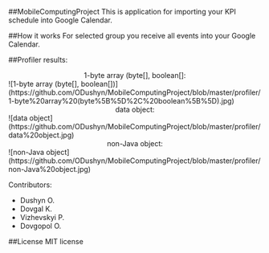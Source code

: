 ##MobileComputingProject
This is application for importing your KPI schedule into Google Calendar.

##How it works
For selected group you receive all events into your Google Calendar.

##Profiler results:
<div align="center">
1-byte array (byte[], boolean[]:
</div>
![1-byte array (byte[], boolean[])](https://github.com/ODushyn/MobileComputingProject/blob/master/profiler/1-byte%20array%20(byte%5B%5D%2C%20boolean%5B%5D).jpg)

<div align="center">
data object:
</div>
![data object](https://github.com/ODushyn/MobileComputingProject/blob/master/profiler/data%20object.jpg)

<div align="center">
non-Java object:
</div>
![non-Java object](https://github.com/ODushyn/MobileComputingProject/blob/master/profiler/non-Java%20object.jpg)

Contributors:
- Dushyn O.
- Dovgal K.
- Vizhevskyi P.
- Dovgopol O.

##License
MIT license
